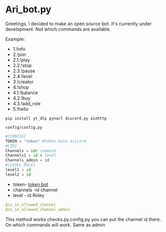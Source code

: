 # Ari_bot.py

Greetings, I decided to make an open source bot. It's currently under development. Not which commands are available.

Example:

-   1.!info
-   2.!join
-   2.1.!play
-  2.2.!stop
-  2.3.!pause 
-  2.4.!level 
-   3.!creator
-   4.!shop
-   4.1.!balance
-   4.2.!buy
-   4.3.!add_role
-   5.!hello

```pip install yt_dlp pynacl discord.py aiohttp```

`config/config.py`
```python
#[CONFIG]
TOKEN = "token" #token bota discord 
#[ID]
Channels = id# command 
Channels1 = id # level 
Channels_admin = id
#[LEVEL_ROLE]
level1 = id
level2 = id
```
- token- [token bot](https://discord.com/developers)
- channels -id channel 
- level - id Roley

```python 
@is_in_allowed_channel
@is_in_allowed_channel_admin
```
This method works checks.py.config.py you can put the channel id there. On which commands will work. Same as admin 